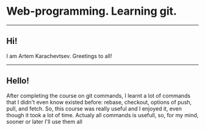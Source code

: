 # Web-programming. Learning git.

---

## Hi!
I am Artem Karachevtsev.
Greetings to all!

---

## Hello!
After completing the course on git commands, I learnt a lot of commands that I didn't even know existed before: rebase, checkout, options of push, pull, and fetch. So, this course was really useful and I enjoyed it, even though it took a lot of time. Actualy all commands is usefull, so, for my mind, sooner or later I'll use them all